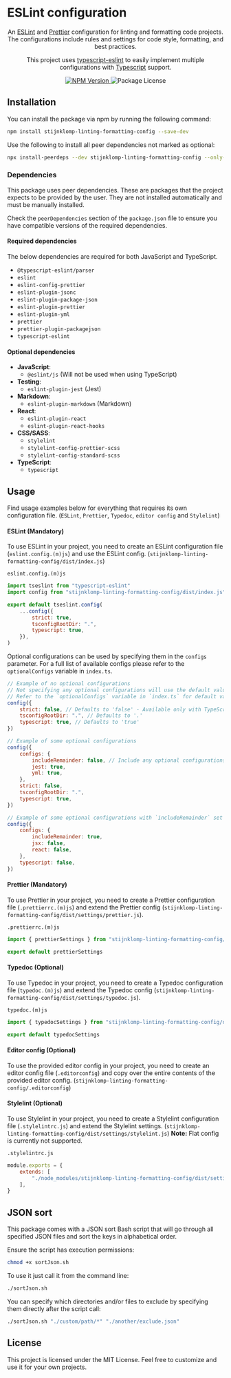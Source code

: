 # ESLint configuration

<p align="center">
	An <a href="https://eslint.org/" target="_blank" rel="noopener">ESLint</a> and <a href="https://prettier.io/" target="_blank" rel="noopener">Prettier</a> configuration for linting and formatting code projects. The configurations include rules and settings for code style, formatting, and best practices.
</p>
<p align="center">
	This project uses <a href="https://typescript-eslint.io/" target="_blank" rel="noopener">typescript-eslint</a> to easily implement multiple configurations with <a href="https://www.typescriptlang.org/" target="_blank" rel="noopener">Typescript</a> support.
</p>
<p align="center">
	<a href="https://www.npmjs.com/package/stijnklomp-linting-formatting-config" target="_blank" rel="noopener">
		<img src="https://img.shields.io/npm/v/stijnklomp-linting-formatting-config" alt="NPM Version" />
	</a>
	<img src="https://img.shields.io/github/license/stijnklomp/nestjs-template?style=flat" alt="Package License" />
</p>

## Installation

You can install the package via npm by running the following command:

```sh
npm install stijnklomp-linting-formatting-config --save-dev
```

Use the following to install all peer dependencies not marked as optional:

```sh
npx install-peerdeps --dev stijnklomp-linting-formatting-config --only-peers
```

### Dependencies

This package uses peer dependencies. These are packages that the project expects to be provided by the user. They are not installed automatically and must be manually installed.

Check the `peerDependencies` section of the `package.json` file to ensure you have compatible versions of the required dependencies.

#### Required dependencies

The below dependencies are required for both JavaScript and TypeScript.

-   `@typescript-eslint/parser`
-   `eslint`
-   `eslint-config-prettier`
-   `eslint-plugin-jsonc`
-   `eslint-plugin-package-json`
-   `eslint-plugin-prettier`
-   `eslint-plugin-yml`
-   `prettier`
-   `prettier-plugin-packagejson`
-   `typescript-eslint`

#### Optional dependencies

-   **JavaScript**:
    -   `@eslint/js` (Will not be used when using TypeScript)
-   **Testing**:
    -   `eslint-plugin-jest` (Jest)
-   **Markdown**:
    -   `eslint-plugin-markdown` (Markdown)
-   **React**:
    -   `eslint-plugin-react`
    -   `eslint-plugin-react-hooks`
-   **CSS/SASS**:
    -   `stylelint`
    -   `stylelint-config-prettier-scss`
    -   `stylelint-config-standard-scss`
-   **TypeScript**:
    -   `typescript`

## Usage

Find usage examples below for everything that requires its own configuration file. (`ESLint`, `Prettier`, `Typedoc`, `editor config` and `Stylelint`)

#### ESLint (Mandatory)

To use ESLint in your project, you need to create an ESLint configuration file (`eslint.config.(m)js`) and use the ESLint config. (`stijnklomp-linting-formatting-config/dist/index.js`)

`eslint.config.(m)js`

```javascript
import tseslint from "typescript-eslint"
import config from "stijnklomp-linting-formatting-config/dist/index.js"

export default tseslint.config(
	...config({
		strict: true,
		tsconfigRootDir: ".",
		typescript: true,
	}),
)
```

Optional configurations can be used by specifying them in the `configs` parameter. For a full list of available configs please refer to the `optionalConfigs` variable in `index.ts`.

```javascript
// Example of no optional configurations
// Not specifying any optional configurations will use the default values
// Refer to the `optionalConfigs` variable in `index.ts` for default values
config({
	strict: false, // Defaults to 'false' - Available only with TypeScript
	tsconfigRootDir: ".", // Defaults to '.'
	typescript: true, // Defaults to 'true'
})

// Example of some optional configurations
config({
	configs: {
		includeRemainder: false, // Include any optional configurations not specified - Defaults to 'false'
		jest: true,
		yml: true,
	},
	strict: false,
	tsconfigRootDir: ".",
	typescript: true,
})

// Example of some optional configurations with `includeRemainder` set to `true`
config({
	configs: {
		includeRemainder: true,
		jsx: false,
		react: false,
	},
	typescript: false,
})
```

#### Prettier (Mandatory)

To use Prettier in your project, you need to create a Prettier configuration file (`.prettierrc.(m)js`) and extend the Prettier config (`stijnklomp-linting-formatting-config/dist/settings/prettier.js`).

`.prettierrc.(m)js`

```javascript
import { prettierSettings } from "stijnklomp-linting-formatting-config/dist/settings/prettier.js"

export default prettierSettings
```

#### Typedoc (Optional)

To use Typedoc in your project, you need to create a Typedoc configuration file (`typedoc.(m)js`) and extend the Typedoc config (`stijnklomp-linting-formatting-config/dist/settings/typedoc.js`).

`typedoc.(m)js`

```javascript
import { typedocSettings } from "stijnklomp-linting-formatting-config/dist/settings/typedoc.js"

export default typedocSettings
```

#### Editor config (Optional)

To use the provided editor config in your project, you need to create an editor config file (`.editorconfig`) and copy over the entire contents of the provided editor config. (`stijnklomp-linting-formatting-config/.editorconfig`)

#### Stylelint (Optional)

To use Stylelint in your project, you need to create a Stylelint configuration file (`.stylelintrc.js`) and extend the Stylelint settings. (`stijnklomp-linting-formatting-config/dist/settings/stylelint.js`) **Note:** Flat config is currently not supported.

`.stylelintrc.js`

```javascript
module.exports = {
	extends: [
		"./node_modules/stijnklomp-linting-formatting-config/dist/settings/stylelint.js",
	],
}
```

## JSON sort

This package comes with a JSON sort Bash script that will go through all specified JSON files and sort the keys in alphabetical order.

Ensure the script has execution permissions:

```sh
chmod +x sortJson.sh
```

To use it just call it from the command line:

```sh
./sortJson.sh
```

You can specify which directories and/or files to exclude by specifying them directly after the script call:

```sh
./sortJson.sh "./custom/path/*" "./another/exclude.json"
```

## License

This project is licensed under the MIT License. Feel free to customize and use it for your own projects.
